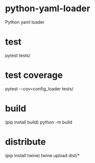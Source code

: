 # python-yaml-loader
Python yaml loader

# test
pytest tests/

# test coverage
pytest --cov=config_loader tests/

# build
(pip install build)
python -m build

# distribute
(pip install twine)
twine upload dist/*